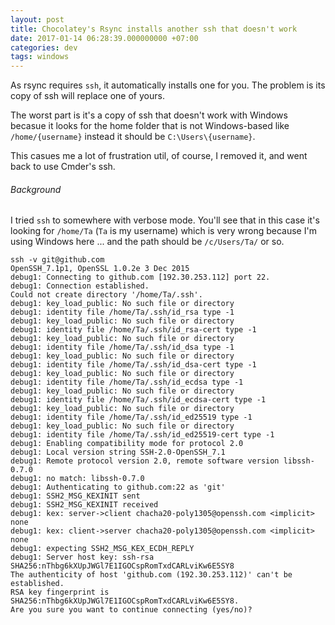 ```yaml
---
layout: post
title: Chocolatey's Rsync installs another ssh that doesn't work
date: 2017-01-14 06:28:39.000000000 +07:00
categories: dev
tags: windows
---
```

As rsync requires `ssh`, it automatically installs one for you. The problem is its copy of ssh will replace one of yours. 

The worst part is it's a copy of ssh that doesn't work with Windows becasue it looks for the home folder that is not Windows-based like `/home/{username}` instead it should be `C:\Users\{username}`. 

This casues me a lot of frustration util, of course, I removed it, and went back to use Cmder's ssh. 

###### Background

I tried `ssh` to somewhere with verbose mode. You'll see that in this case it's looking for `/home/Ta` (`Ta` is my username) which is very wrong because I'm using Windows here ... and the path should be `/c/Users/Ta/` or so.

```
ssh -v git@github.com
OpenSSH_7.1p1, OpenSSL 1.0.2e 3 Dec 2015
debug1: Connecting to github.com [192.30.253.112] port 22.
debug1: Connection established.
Could not create directory '/home/Ta/.ssh'.
debug1: key_load_public: No such file or directory
debug1: identity file /home/Ta/.ssh/id_rsa type -1
debug1: key_load_public: No such file or directory
debug1: identity file /home/Ta/.ssh/id_rsa-cert type -1
debug1: key_load_public: No such file or directory
debug1: identity file /home/Ta/.ssh/id_dsa type -1
debug1: key_load_public: No such file or directory
debug1: identity file /home/Ta/.ssh/id_dsa-cert type -1
debug1: key_load_public: No such file or directory
debug1: identity file /home/Ta/.ssh/id_ecdsa type -1
debug1: key_load_public: No such file or directory
debug1: identity file /home/Ta/.ssh/id_ecdsa-cert type -1
debug1: key_load_public: No such file or directory
debug1: identity file /home/Ta/.ssh/id_ed25519 type -1
debug1: key_load_public: No such file or directory
debug1: identity file /home/Ta/.ssh/id_ed25519-cert type -1
debug1: Enabling compatibility mode for protocol 2.0
debug1: Local version string SSH-2.0-OpenSSH_7.1
debug1: Remote protocol version 2.0, remote software version libssh-0.7.0
debug1: no match: libssh-0.7.0
debug1: Authenticating to github.com:22 as 'git'
debug1: SSH2_MSG_KEXINIT sent
debug1: SSH2_MSG_KEXINIT received
debug1: kex: server->client chacha20-poly1305@openssh.com <implicit> none
debug1: kex: client->server chacha20-poly1305@openssh.com <implicit> none
debug1: expecting SSH2_MSG_KEX_ECDH_REPLY
debug1: Server host key: ssh-rsa SHA256:nThbg6kXUpJWGl7E1IGOCspRomTxdCARLviKw6E5SY8
The authenticity of host 'github.com (192.30.253.112)' can't be established.
RSA key fingerprint is SHA256:nThbg6kXUpJWGl7E1IGOCspRomTxdCARLviKw6E5SY8.
Are you sure you want to continue connecting (yes/no)?
```
